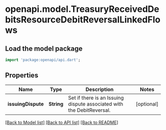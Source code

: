 # openapi.model.TreasuryReceivedDebitsResourceDebitReversalLinkedFlows

## Load the model package
```dart
import 'package:openapi/api.dart';
```

## Properties
Name | Type | Description | Notes
------------ | ------------- | ------------- | -------------
**issuingDispute** | **String** | Set if there is an Issuing dispute associated with the DebitReversal. | [optional] 

[[Back to Model list]](../README.md#documentation-for-models) [[Back to API list]](../README.md#documentation-for-api-endpoints) [[Back to README]](../README.md)


